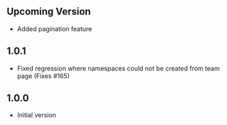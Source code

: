 ## Upcoming Version

- Added pagination feature

## 1.0.1

- Fixed regression where namespaces could not be created from team page
    (Fixes #165)

## 1.0.0

- Initial version
